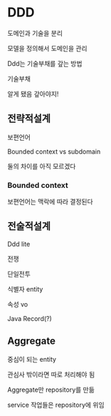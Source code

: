 # DDD

도메인과 기술을 분리

모델을 정의해서 도메인을 관리

Ddd는 기술부채를 갚는 방법

기술부채

알게 됐음 갚아야지!

## 전략적설계

보편언어

Bounded context vs subdomain

둘의 차이를 아직 모르겠다

### Bounded context

보편언어는 맥락에 따라 결정된다

## 전술적설계

Ddd lite

전쟁

단일전투

식별자 entity

속성 vo

Java Record(?)

## Aggregate

중심이 되는 entity

관심사 밖이라면 따로 처리해야 됨

Aggregate만 repository를 만듦

service 작업들은 repository에 위임
